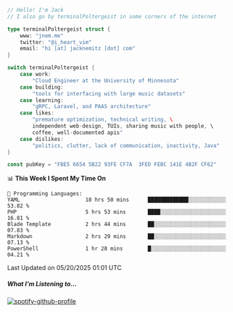 ```go
// Hello! I'm Jack
// I also go by terminalPoltergeist in some corners of the internet

type terminalPoltergeist struct {
    www: "jnem.me"
    twitter: "@i_heart_vim"
    email: "hi [at] jacknemitz [dot] com"
}

switch terminalPoltergeist {
    case work:
        "Cloud Engineer at the University of Minnesota"
    case building:
        "tools for interfacing with large music datasets"
    case learning:
        "gRPC, Laravel, and PAAS architecture"
    case likes:
        "premature optimization, technical writing, \
        independent web-design, TUIs, sharing music with people, \
        coffee, well-documented apis"
    case dislikes:
        "politics, clutter, lack of communication, inactivity, Java"
}

const pubKey = "FBE5 6654 5B22 93FE CF7A  3FED FEBC 141E 4B2F CF62"
```

<!--START_SECTION:waka-->
📊 **This Week I Spent My Time On** 

```text
💬 Programming Languages: 
YAML                     18 hrs 50 mins      █████████████░░░░░░░░░░░░   53.82 % 
PHP                      5 hrs 53 mins       ████░░░░░░░░░░░░░░░░░░░░░   16.81 % 
Blade Template           2 hrs 44 mins       ██░░░░░░░░░░░░░░░░░░░░░░░   07.83 % 
Markdown                 2 hrs 29 mins       ██░░░░░░░░░░░░░░░░░░░░░░░   07.13 % 
PowerShell               1 hr 28 mins        █░░░░░░░░░░░░░░░░░░░░░░░░   04.21 % 
```


 Last Updated on 05/20/2025 01:01 UTC
<!--END_SECTION:waka-->

##### What I'm Listening to...

[![spotify-github-profile](https://jnem.me/listening-item?maxAge=2592000)](https://jnem.me/listening)
